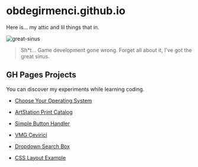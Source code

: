 # obdegirmenci.github.io
Here is... my attic and lil things that in.

![great-sinus](https://user-images.githubusercontent.com/22788481/145437522-5c1d6589-ffb4-4976-9d68-9d5d238c350f.jpg)
> Sh*t... Game development gone wrong. Forget all about it, I've got the great sinus.

## GH Pages Projects

You can discover my experiments while learning coding.

* [Choose Your Operating System](https://fatihmeh.github.io/choose-your-operating-system/)

* [ArtStation Print Catalog](https://obdegirmenci.github.io/artstation-print-catalog/)

* [Simple Button Handler](https://obdegirmenci.github.io/simple-button-handler/)

* [VMG Çevirici](https://obdegirmenci.github.io/vmg-cevirici/)

* [Dropdown Search Box](https://obdegirmenci.github.io/dropdown-search-box/) 

* [CSS Layout Example](https://obdegirmenci.github.io/examples/css/layout)
